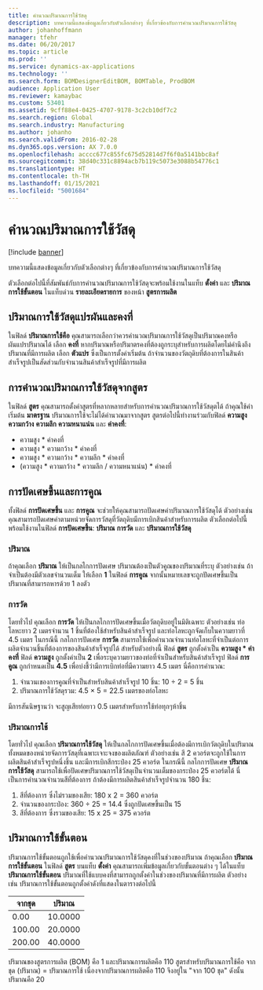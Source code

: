 ```yaml
---
title: คำนวณปริมาณการใช้วัสดุ
description: บทความนี้แสดงข้อมูลเกี่ยวกับตัวเลือกต่างๆ ที่เกี่ยวข้องกับการคำนวณปริมาณการใช้วัสดุ
author: johanhoffmann
manager: tfehr
ms.date: 06/20/2017
ms.topic: article
ms.prod: ''
ms.service: dynamics-ax-applications
ms.technology: ''
ms.search.form: BOMDesignerEditBOM, BOMTable, ProdBOM
audience: Application User
ms.reviewer: kamaybac
ms.custom: 53401
ms.assetid: 9cff88e4-0425-4707-9178-3c2cb10df7c2
ms.search.region: Global
ms.search.industry: Manufacturing
ms.author: johanho
ms.search.validFrom: 2016-02-28
ms.dyn365.ops.version: AX 7.0.0
ms.openlocfilehash: acccc677c855fc675d52814d7f6f0a5141bbc8af
ms.sourcegitcommit: 38d40c331c8894acb7b119c5073e3088b54776c1
ms.translationtype: HT
ms.contentlocale: th-TH
ms.lasthandoff: 01/15/2021
ms.locfileid: "5001684"
---
```

# <a name="calculate-material-consumption"></a>คำนวณปริมาณการใช้วัสดุ

[!include [banner](../includes/banner.md)]

บทความนี้แสดงข้อมูลเกี่ยวกับตัวเลือกต่างๆ ที่เกี่ยวข้องกับการคำนวณปริมาณการใช้วัสดุ 

ตัวเลือกต่อไปนี้ที่สัมพันธ์กับการคำนวณปริมาณการใช้วัสดุจะพร้อมใช้งานในแท็บ **ตั้งค่า** และ **ปริมาณการใช้ขั้นตอน** ในแท็บด่วน **รายละเอียดรายการ** ของหน้า **สูตรการผลิต**

## <a name="variable-and-constant-consumption"></a>ปริมาณการใช้วัสดุแปรผันและคงที่
ในฟิลด์ **ปริมาณการใช้คือ** คุณสามารถเลือกว่าควรคำนวณปริมาณการใช้วัสดุเป็นปริมาณคงหรือผันแปรปริมาณได้ เลือก **คงที่** หากปริมาณหรือปริมาตรคงที่ต้องถูกระบุสำหรับการผลิตโดยไม่คำนึงถึงปริมาณที่มีการผลิต เลือก **ตัวแปร** ซึ่งเป็นการตั้งค่าเริ่มต้น ถ้าจำนวนของวัตถุดิบที่ต้องการในสินค้าสำเร็จรูปเป็นสัดส่วนกับจำนวนสินค้าสำเร็จรูปที่มีการผลิต

## <a name="calculating-consumption-from-a-formula"></a>การคำนวณปริมาณการใช้วัสดุจากสูตร
ในฟิลด์ **สูตร** คุณสามารถตั้งค่าสูตรที่หลากหลายสำหรับการคำนวณปริมาณการใช้วัสดุตได้ ถ้าคุณใช้ค่าเริ่มต้น **มาตรฐาน** ปริมาณการใช้จะไม่ได้คำนวณมาจากสูตร สูตรต่อไปนี้ทำงานร่วมกับฟิลด์ **ความสูง** **ความกว้าง** **ความลึก** **ความหนาแน่น** และ **ค่าคงที่**:

-   ความสูง \* ค่าคงที่
-   ความสูง \* ความกว้าง \* ค่าคงที่
-   ความสูง \* ความกว้าง \* ความลึก \* ค่าคงที่
-   (ความสูง \* ความกว้าง \* ความลึก / ความหนาแน่น) \* ค่าคงที่

## <a name="rounding-up-and-multiples"></a>การปัดเศษขึ้นและการคูณ
ทั้งฟิลด์ **การปัดเศษขึ้น** และ **การคูณ** จะช่วยให้คุณสามารถปัดเศษค่าปริมาณการใช้วัสดุได้ ตัวอย่างเช่น คุณสามารถปัดเศษค่าตามหน่วยจัดการวัสดุที่วัตถุดิบมีการเบิกสินค้าสำหรับการผลิต ตัวเลือกต่อไปนี้พร้อมใช้งานในฟิลด์ **การปัดเศษขึ้น**: **ปริมาณ** **การวัด** และ **ปริมาณการใช้วัสดุ**

### <a name="quantity"></a>ปริมาณ

ถ้าคุณเลือก **ปริมาณ** ให้เป็นกลไกการปัดเศษ ปริมาณต้องเป็นตัวคูณของปริมาณที่ระบุ ตัวอย่างเช่น ถ้าจำเป็นต้องมีตัวเลขจำนวนเต็ม ให้เลือก **1** ในฟิลด์ **การคูณ** จากนั้นหมายเลขจะถูกปัดเศษขึ้นเป็นปริมาณที่สามารถหารด้วย 1 ลงตัว

### <a name="measurement"></a>การวัด

โดยทั่วไป คุณเลือก **การวัด** ให้เป็นกลไกการปัดเศษขึ้นเมื่อวัตถุดิบอยู่ในมิติเฉพาะ ตัวอย่างเช่น ท่อโลหะยาว 2 เมตรจำนวน 1 ชิ้นที่ต้องใช้สำหรับสินค้าสำเร็จรูป และท่อโลหะถูกจัดเก็บในความยาวที่ 4.5 เมตร ในกรณีนี้ กลไกการปัดเศษ **การวัด** สามารถใช้เพื่อคำนวณจำนวนท่อโลหะที่จำเป็นต่อการผลิตจำนวนชิ้นที่ต้องการของสินค้าสำเร็จรูปได้ สำหรับตัวอย่างนี้ ฟิลด์ **สูตร** ถูกตั้งค่าเป็น **ความสูง \* ค่าคงที่** ฟิลด์ **ความสูง** ถูกตั้งค่าเป็น **2** เพื่อระบุความยาวของท่อที่จำเป็นสำหรับสินค้าสำเร็จรูป ฟิลด์ **การคูณ** ถูกกำหนดเป็น **4.5** เพื่อบ่งชี้ว่ามีการเบิกท่อที่มีความยาว 4.5 เมตร นี่คือการคำนวณ:

1.  จำนวนเของการคูณที่จำเป็นสำหรับสินค้าสำเร็จรูป 10 ชิ้น: 10 ÷ 2 = 5 ชิ้น
2.  ปริมาณการใช้วัสดุรวม: 4.5 × 5 = 22.5 เมตรของท่อโลหะ

มีการสันนิษฐานว่า จะสูญเสียท่อยาว 0.5 เมตรสำหรับการใช้ท่อทุกๆห้าชิ้น

### <a name="consumption"></a>ปริมาณการใช้

โดยทั่วไป คุณเลือก **ปริมาณการใช้วัสดุ** ให้เป็นกลไกการปัดเศษขึ้นเมื่อต้องมีการเบิกวัตถุดิบในปริมาณทั้งหมดของหน่วยจัดการวัสดุที่เฉพาะเจาะจงของผลิตภัณฑ์ ตัวอย่างเช่น สี 2 ควอร์ตจะถูกใช้ในการผลิตสินค้าสำเร็จรูปหนึ่งชิ้น และมีการเบิกสีกระป๋อง 25 ควอร์ต ในกรณีนี้ กลไกการปัดเศษ **ปริมาณการใช้วัสดุ** สามารถใช้เพื่อปัดเศษปริมาณการใช้วัสดุเป็นจำนวนเต็มของกระป๋อง 25 ควอร์ตได้ นี่เป็นการคำนวณจำนวนสีที่ต้องการ ถ้าต้องมีการผลิตสินค้าสำเร็จรูปจำนวน 180 ชิ้น:

1.  สีที่ต้องการ ซึ่งไม่รวมของเสีย: 180 x 2 = 360 ควอร์ต
2.  จำนวนของกระป๋อง: 360 ÷ 25 = 14.4 ซึ่งถูกปัดเศษขึ้นเป็น 15
3.  สีที่ต้องการ ซึ่งรวมของเสีย: 15 x 25 = 375 ควอร์ต

## <a name="step-consumption"></a>ปริมาณการใช้ขั้นตอน
ปริมาณการใช้ขั้นตอนถูกใช้เพื่อคำนวณปริมาณการใช้วัสดุคงที่ในช่วงของปริมาณ ถ้าคุณเลือก **ปริมาณการใช้ขั้นตอน** ในฟิลด์ **สูตร** บนแท็บ **ตั้งค่า** คุณสามารถเพิ่มข้อมูลเกี่ยวกับขั้นตอนต่าง ๆ ได้ในแท็บ **ปริมาณการใช้ขั้นตอน** ปริมาณที่ใช้แบบคงที่สามารถถูกตั้งค่าในช่วงของปริมาณที่มีการผลิต ตัวอย่างเช่น ปริมาณการใช้ขั้นตอนถูกตั้งค่าดังที่แสดงในตารางต่อไปนี้

| จากชุด | ปริมาณ |
|-------------|----------|
| 0.00        | 10.0000  |
| 100.00      | 20.0000  |
| 200.00      | 40.0000  |

ปริมาณของสูตรการผลิต (BOM) คือ 1 และปริมาณการผลิตคือ 110 สูตรสำหรับปริมาณการใช้คือ จากชุด (ปริมาณ) = ปริมาณการใช้ เนื่องจากปริมาณการผลิตคือ 110 จึงอยู่ใน "จาก 100 ชุด" ดังนั้น ปริมาณคือ 20



